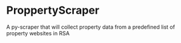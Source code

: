 # ProppertyScraper
A py-scraper that will collect property data from a predefined list of property websites in RSA
